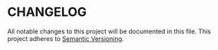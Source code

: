# CHANGELOG

All notable changes to this project will be documented in this file.
This project adheres to [Semantic Versioning](http://semver.org/).
